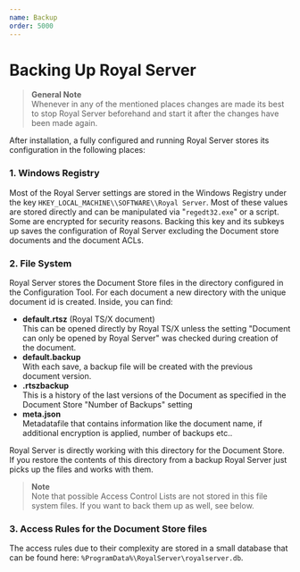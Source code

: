 ```yaml
---
name: Backup
order: 5000
---
```


# Backing Up Royal Server

> **General Note**  
> Whenever in any of the mentioned places changes are made its best to stop Royal Server beforehand and start it after the changes have been made again.

After installation, a fully configured and running Royal Server stores its configuration in the following places:

### 1. Windows Registry

Most of the Royal Server settings are stored in the Windows Registry under the key `HKEY_LOCAL_MACHINE\\SOFTWARE\\Royal Server`. Most of these values are stored directly and can be manipulated via "`regedt32.exe`" or a script. Some are encrypted for security reasons. Backing this key and its subkeys up saves the configuration of Royal Server excluding the Document store documents and the document ACLs.

### 2. File System

Royal Server stores the Document Store files in the directory configured in the Configuration Tool. For each document a new directory with the unique document id is created. Inside, you can find:

- **default.rtsz** (Royal TS/X document)  
  This can be opened directly by Royal TS/X unless the setting "Document can only be opened by Royal Server" was checked during creation of the document.
- **default.backup**  
  With each save, a backup file will be created with the previous document version.
- **<randomstring>.rtszbackup**  
  This is a history of the last versions of the Document as specified in the Document Store "Number of Backups" setting
- **meta.json**  
  Metadatafile that contains information like the document name, if additional encryption is applied, number of backups etc..

Royal Server is directly working with this directory for the Document Store. If you restore the contents of this directory from a backup Royal Server just picks up the files and works with them.

> **Note**  
> Note that possible Access Control Lists are not stored in this file system files. If you want to back them up as well, see below.

### 3. Access Rules for the Document Store files

The access rules due to their complexity are stored in a small database that can be found here: `%ProgramData%\RoyalServer\royalserver.db`.
